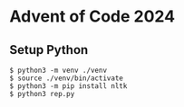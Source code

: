 # Advent of Code 2024

## Setup Python
```
$ python3 -m venv ./venv
$ source ./venv/bin/activate
$ python3 -m pip install nltk
$ python3 rep.py
```